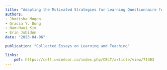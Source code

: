 ```yaml
---
title: "Adapting the Motivated Strategies for Learning Questionnaire for a writing and communication program "
authors:
- Jhotisha Mugon 
- Gracia Y. Dong
- Nam-Hwui Kim
- Erin Jobidon 
date: "2023-04-06"

publication: "Collected Essays on Learning and Teaching"

links:
    pdf: https://celt.uwindsor.ca/index.php/CELT/article/view/71403
---
```



 